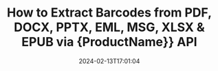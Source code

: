 ---
############################# Static ############################
layout: "auto-gen-parser"
date: 2024-02-13T17:01:04
draft: false
otherformats: 

############################# Head ############################
head_title: "Extract Barcodes from Excel, Word, PDF & Other Document via Java API"
head_description: "GroupDocs.Parser for Java enables software developers to extract Barcodes from PDF, MS Excel, Word, PowerPoint,  Outlook, OneNote & more docs inside Java Apps."

############################# Header ############################
title: "How to Extract Barcodes from PDF, DOCX, PPTX, EML, MSG,  XLSX & EPUB via {ProductName}} API"
description: "GroupDocs.Parser for Java API enables software developers to extract Barcodes from PDF, Word (DOC, DOCX), Excel (XLS, XLSX), PowerPoint( PPT, PPTX), Outlook ( EML, MSG)  & many other documents Page Area."
bg_image: "https://cms.admin.containerize.com/templates/aspose/App_Themes/V3/images/bg/header1.png"
bg_overlay: false
button:
    enable: true
    icon: "fas fa-arrow-down"
    label: "Download Free Trial"
    link: "https://downloads.groupdocs.com/parser/java"

############################# SubMenu ############################
submenu:
    enable: true

    left:
        img_alt: "GroupDocs.Parser for Java"
        image: "https://cms.admin.containerize.com/templates/groupdocs/images/product-logos/90x90-noborder/groupdocs-parser-java.png"
        product: "GroupDocs.Parser"
        platform: "Java"

    middle:
        button:

            # button loop
            - link: "https://apireference.groupdocs.com/parser/java"
              text: "API Reference"

            # button loop
            - link: "https://github.com/groupdocs-parser"
              text: "Code Examples"

            # button loop
            - link: "https://products.groupdocs.app/parser/family"
              text: "Live Demos"

            # button loop
            - link: "https://purchase.groupdocs.com/pricing/parser/java"
              text: "Pricing"

    right:
        link_download: "https://downloads.groupdocs.com/parser"
        link_learn: "https://docs.groupdocs.com/parser/java"
        link_buy: "https://purchase.groupdocs.com"

############################# About ############################
about:
    enable: true
    title: "How to Extract Barcodes from CHM files Java API?"
    content: |
        Barcodes image consists of a series of parallel black lines and white spaces of varying widths which can be used to encode information into a visual pattern. It was introduced in the 1970s and is now a universal part of commercial businesses. GroupDocs.Parser for Java is a powerful API that allows software programmers to build applications for parsing different types of documents and extract text, images and barcodes from it. It has included support for some of the most common documents types such as PDF, Emails, Ebooks, Microsoft Office formats: Word (DOC, DOCX), PowerPoint (PPT, PPTX), Excel (XLS, XLSX), Emails (EML, MSG) formats and many more.  The Java API has included support for several important features related to documents parsing and data extraction such as plain text extraction, structured text extraction, extract markdown formatted text,  extracting text from a specific page or page area,  extract barcode from document, extract metadata or images and many more. 
        
        

############################# Steps ############################
steps:
    enable: true
    title_left: "Extract barcodes from CHM in Java"
    content_left: |
        [GroupDocs.Parser for Java](/parser/java/) makes it easy for Java developers to extract barcodes from a CHM file by implementing a few easy steps.
        
        * Instantiate [Parser](https://reference.groupdocs.com/net/parser/groupdocs.parser/parser) object for the initial document;
        * Check if the file supports barcode extracting;
        * Call [getBarcodes](https://reference.groupdocs.com/parser/java/com.groupdocs.parser/parser/#getBarcodes--) method and obtain collection of [PageBarcodeArea](https://reference.groupdocs.com/parser/java/com.groupdocs.parser.data/pagebarcodearea/) objects;
        * Iterate through the collection and get a barcode value.

    title_right: "Learn more about the barcode extraction"
    content_right: |
        * <a href="https://docs.groupdocs.com/parser/java/extract-barcodes-from-document/">How to extract barcodes from document</a>
        * <a href="https://docs.groupdocs.com/parser/java/extract-barcodes-from-document-page/">How to extract barcodes from document page</a>
        * <a href="https://docs.groupdocs.com/parser/java/extract-barcodes-from-document-page-area/">How to extract barcodes from document page area</a>
    
    code: |
     {{% parser/additional-styles %}}
     {{< parser/code-parser title="How to extract barcodes from CHM file using Java example code">}}

        ```java    
        // Extract barcodes from CHM file using GroupDocs.Parser API
        // Create an instance of Parser class
        try (Parser parser = new Parser(Constants.SamplePdfWithBarcodes)) {
            // // Check if the file supports barcode extracting
            if (!parser.getFeatures().isBarcodes()) {
                System.out.println("The file doesn't support barcode extracting.");
                return;
            }

            // {steps.code.scan}
            Iterable<PageBarcodeArea> barcodes = parser.getBarcodes();

            // Iterate over barcodes
            for (PageBarcodeArea barcode : barcodes) {
                // Print the page index
                System.out.println("Page: " + barcode.getPage().getIndex());
                // Print the barcode value
                System.out.println("Value: " + barcode.getValue());
            }
        }
        ```
     {{< /parser/code-parser >}}

############################# More ############################
more:
    enable: true
    title_left: "System Requirements"
    content_left: |
        GroupDocs.Parser for Java APIs are supported on all major platforms and operating systems. Before executing the code below, please make sure that you have the following prerequisites installed on your system.
        
        * Operating Systems: Microsoft Windows, Linux, MacOS
        * Development Environments: NetBeans, Intellij IDEA, Eclipse, etc.
        * Frameworks
        * Download the latest version of GroupDocs.Parser for Java from [Maven](https://repository.groupdocs.com/webapp/#/artifacts/browse/tree/General/repo/com/groupdocs/groupdocs-parser)

    title_right: "Why Use GroupDocs.Parser for Java"
    content_right: |
        * Plain text extraction support from any supported documents    
        * Documents parsing via user-defined templates    
        * Fully support structured text extraction    
        * Text searching via keyword as well as regular expression    
        * Extract formatted text, metadata, images, containers, and attachments    
        * Extract table of contents for some supported document formats    
        * Parse form data from PDF documents    
        * Extract hyperlinks from the document   

############################# Demos ############################
demos:
    enable: true
    title: "Live Demos - Extract barcodes from CHM Online"
    content: |
       Extract barcodes from CHM file right now by visiting [GroupDocs.Parser Live Demos](https://products.groupdocs.app/parser/barcodes/chm) website.
       The live demo has the following benefits.
        
############################# About Formats ############################
about_formats:
    enable: true

############################# More Formats ############################
more_formats:
    enable: true
    title: "Extract Barcodes From Other Document Formats"
    content: |
        Java documents parse & barcodes extracting API for file formats and images. Extract data for some of the popular file formats as stated below.

############################# Back to top ###############################
back_to_top:
    enable: true
---